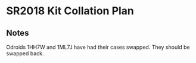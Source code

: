 # SR2018 Kit Collation Plan

## Notes

Odroids 1HH7W and 1ML7J have had their cases swapped. They should be swapped back.